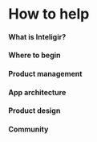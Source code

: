 # How to help

#### What is Inteligir?

#### Where to begin

#### Product management

#### App architecture

#### Product design

#### Community
